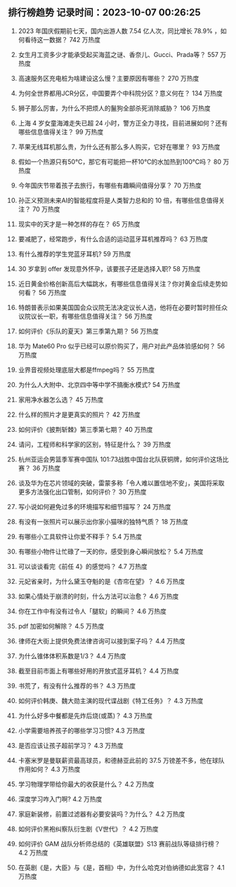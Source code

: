 
## 排行榜趋势 记录时间：2023-10-07 00:26:25
  
  1. 2023 年国庆假期前七天，国内出游人数 7.54 亿人次，同比增长 78.9% ，如何看待这一数据？ 742 万热度
    
  2. 女生月工资多少才能承受起买海蓝之谜、香奈儿、Gucci、Prada等？ 557 万热度
    
  3. 高速服务区充电桩为啥建设这么慢？主要原因有哪些？ 270 万热度
    
  4. 为何全世界都用JCR分区，中国要弄个中科院分区？意义何在？ 134 万热度
    
  5. 狮子那么厉害，为什么不把烦人的鬣狗全部杀死消除威胁？ 106 万热度
    
  6. 上海 4 岁女童海滩走失已超 24 小时，警方正全力寻找，目前进展如何？还有哪些信息值得关注？ 99 万热度
    
  7. 苹果无线耳机那么贵，为什么还有那么多人购买，它好在哪里？ 93 万热度
    
  8. 假如一个热源只有50℃，那它有可能把一杯10℃的水加热到100℃吗？ 80 万热度
    
  9. 今年国庆节带着孩子去旅行，有哪些有趣瞬间值得分享？ 70 万热度
    
  10. 孙正义预测未来AI的智能程度将是人类智力总和的 10 倍，有哪些信息值得关注？ 70 万热度
    
  11. 现实中的天才是一种怎样的存在？ 65 万热度
    
  12. 要减肥了，经常跑步，有什么合适的运动蓝牙耳机推荐吗？ 63 万热度
    
  13. 有什么推荐的学生党蓝牙耳机? 59 万热度
    
  14. 30 岁拿到 offer 发现意外怀孕，该要孩子还是选择入职? 58 万热度
    
  15. 近日黄金价格创新高后大幅跳水，有哪些信息值得关注？你对黄金后续走势如何看？ 56 万热度
    
  16. 特朗普表示如果美国国会众议院无法决定议长人选，他将在必要时暂时担任众议院议长一职，有哪些信息值得关注？ 56 万热度
    
  17. 如何评价《乐队的夏天》第三季第九期？ 56 万热度
    
  18. 华为 Mate60 Pro 似乎已经可以原价购买了，用户对此产品体验感如何？ 56 万热度
    
  19. 业界音视频处理底层大都是ffmpeg吗？ 55 万热度
    
  20. 为什么人大附中、北京四中等中学不搞衡水模式? 54 万热度
    
  21. 家用净水器怎么选？ 45 万热度
    
  22. 什么样的照片才是更真实的照片？ 42 万热度
    
  23. 如何评价《披荆斩棘》第三季第七期？ 40 万热度
    
  24. 请问，工程师和科学家的区别，特征是什么？ 39 万热度
    
  25. 杭州亚运会男篮季军赛中国队 101:73战胜中国台北队获铜牌，如何评价这场比赛？ 36 万热度
    
  26. 谈及华为在芯片领域的突破，雷蒙多称「令人难以置信地不安」，美国将采取更多方法强化出口管制，如何评价？ 30 万热度
    
  27. 写小说如何避免过多的环境描写和细节描写？ 24 万热度
    
  28. 有没有一张照片可以展示出你家小猫咪的独特气质？ 18 万热度
    
  29. 有哪些小工具软件让你爱不释手？ 5.4 万热度
    
  30. 有哪些小物件让忙碌了一天的你，感受到身心瞬间放松？ 5.4 万热度
    
  31. 可以谈谈看完《前任 4》的感觉吗？ 4.7 万热度
    
  32. 元妃省亲时，为什么黛玉夺魁的是《杏帘在望》？ 4.6 万热度
    
  33. 如果心情处于崩溃的时刻，什么方法可以治愈？ 4.6 万热度
    
  34. 你在工作中有没有过令人「腿软」的瞬间？ 4.6 万热度
    
  35. pdf 加密如何解除？ 4.5 万热度
    
  36. 律师在大街上提供免费法律咨询可以接到案子吗？ 4.4 万热度
    
  37. 为什么锥体体积系数是1/3？ 4.4 万热度
    
  38. 截至目前市面上有哪些好用的开放式蓝牙耳机？ 4.4 万热度
    
  39. 书荒了，有没有什么推荐的书？ 4.3 万热度
    
  40. 如何评价韩庚、魏大勋主演的现代谍战剧《特工任务》？ 4.3 万热度
    
  41. 为什么好多中餐都是先炸后烧(或蒸)？ 4.3 万热度
    
  42. 小学需要培养孩子的哪些学习习惯? 4.3 万热度
    
  43. 是否应该让孩子超前学习？ 4.3 万热度
    
  44. 卡塞米罗是曼联薪资最高球员，和德赫亚此前的 37.5 万镑差不多，他在球队作用如何？ 4.3 万热度
    
  45. 学习物理学带给你最大的收获是什么？ 4.2 万热度
    
  46. 深度学习咋入门啊? 4.2 万热度
    
  47. 家庭新装修，前置过滤器有必要安装吗？为什么？ 4.2 万热度
    
  48. 如何评价黑袍纠察队衍生剧《V世代》？ 4.2 万热度
    
  49. 如何评价 GAM 战队分析师总结的《英雄联盟》S13 赛前战队等级排行榜？ 4.2 万热度
    
  50. 在英剧《是，大臣》与《是，首相》中，为什么哈克对伯纳德如此宽容？ 4.1 万热度
    